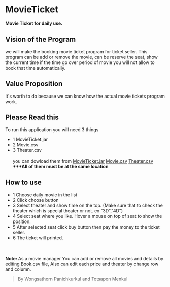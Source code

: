 # MovieTicket
__Movie Ticket for daily use.__
## Vision of the Program
we will make the booking movie ticket program for ticket seller. 
This program can be add or remove the movie, can be reserve the seat, show the current time if the time go over period of movie you will not allow to book that time automatically.
## Value Proposition
It's worth to do because we can know how the actual movie tickets program work.


## Please Read this
To run this application you will need 3 things
- 1 MovieTicket.jar
- 2 Movie.csv
- 3 Theater.csv
<br><br>
you can dowload them from [MovieTicket.jar](https://github.com/hereton/MovieTicket/blob/master/MovieTicket.jar) [Movie.csv](https://github.com/hereton/MovieTicket/blob/master/Movie.csv) [Theater.csv](https://github.com/hereton/MovieTicket/blob/master/Theater.csv)
<br><b>***All of them must be at the same location</b><br>
## How to use 
- 1 Choose daily movie in the list 
- 2 Click choose button 
- 3 Select theater and show time on the top. (Make sure that to check the theater which is special theater or not. ex "3D","4D")
- 4 Select seat where you like. Hover a mouse on top of seat to show the position.
- 5 After selected seat click buy button then pay the money to the ticket seller.
- 6 The ticket will printed.
<br>
<br><b>Note: </b> As a movie manager You can add or remove all movies and details by editing Book.csv file, Also can edit each price and theater by change row and column.


>By Wongsathorn Panichkurkul and Totsapon Menkul
